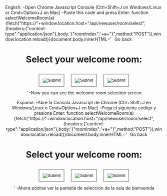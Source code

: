 English:
-Open Chrome Javascript Console (Ctrl+Shift+J on Windows/Linux or Cmd+Option+J on Mac)
-Paste this code and press Enter:
function selectWelcomeRoom(a){fetch("https://"+window.location.host+"/api/newuser/room/select",{headers:{"content-type":"application/json"},body:'{"roomIndex":'+a+"}",method:"POST"}),window.location.reload()}document.body.innerHTML='<a class="hotel-button-native" onclick="window.location.reload();" style="margin-top: 10px;margin-left: 10px;max-width: fit-content;"><span class="hotel-button-native__text">Go back</span></a><br><center><h1>Select your welcome room:</h1><div style="display: flex;flex-flow: row wrap;justify-content: center;"><input onclick="selectWelcomeRoom(1)" type="image" src="https://images.habbo.com/c_images/nux/nux_room_10_round.png" style="border: groove;padding: 10px;margin: 10px"/><input onclick="selectWelcomeRoom(2)" type="image" src="https://images.habbo.com/c_images/nux/nux_room_11_round.png" style="border: groove;padding: 10px;margin: 10px"/><input onclick="selectWelcomeRoom(3)" type="image" src="https://images.habbo.com/c_images/nux/nux_room_12_round.png" style="border: groove;padding: 10px;margin: 10px"/></div>'
-Now you can see the welcome room selection screen

Español:
-Abre la Consola Javascript de Chrome (Ctrl+Shift+J en Windows/Linux o Cmd+Option+J en Mac)
-Pega el siguiente codigo y presiona Enter:
function selectWelcomeRoom(a){fetch("https://"+window.location.host+"/api/newuser/room/select",{headers:{"content-type":"application/json"},body:'{"roomIndex":'+a+"}",method:"POST"}),window.location.reload()}document.body.innerHTML='<a class="hotel-button-native" onclick="window.location.reload();" style="margin-top: 10px;margin-left: 10px;max-width: fit-content;"><span class="hotel-button-native__text">Go back</span></a><br><center><h1>Select your welcome room:</h1><div style="display: flex;flex-flow: row wrap;justify-content: center;"><input onclick="selectWelcomeRoom(1)" type="image" src="https://images.habbo.com/c_images/nux/nux_room_10_round.png" style="border: groove;padding: 10px;margin: 10px"/><input onclick="selectWelcomeRoom(2)" type="image" src="https://images.habbo.com/c_images/nux/nux_room_11_round.png" style="border: groove;padding: 10px;margin: 10px"/><input onclick="selectWelcomeRoom(3)" type="image" src="https://images.habbo.com/c_images/nux/nux_room_12_round.png" style="border: groove;padding: 10px;margin: 10px"/></div>'
-Ahora podras ver la pantalla de seleccion de la sala de bienvenida
